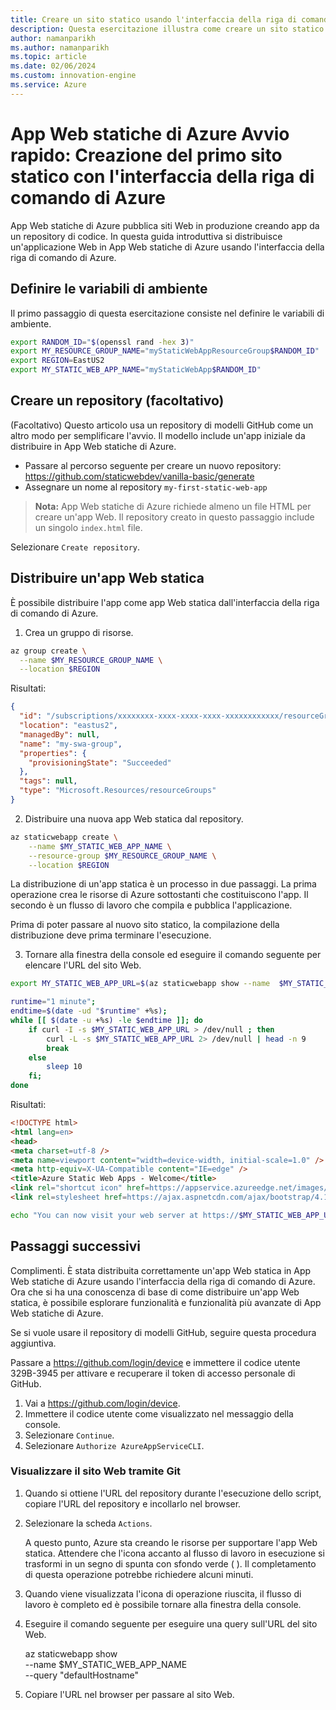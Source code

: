 ```yaml
---
title: Creare un sito statico usando l'interfaccia della riga di comando di Azure
description: Questa esercitazione illustra come creare un sito statico in Azure.
author: namanparikh
ms.author: namanparikh
ms.topic: article
ms.date: 02/06/2024
ms.custom: innovation-engine
ms.service: Azure
---
```


# App Web statiche di Azure Avvio rapido: Creazione del primo sito statico con l'interfaccia della riga di comando di Azure

App Web statiche di Azure pubblica siti Web in produzione creando app da un repository di codice. In questa guida introduttiva si distribuisce un'applicazione Web in App Web statiche di Azure usando l'interfaccia della riga di comando di Azure.

## Definire le variabili di ambiente

Il primo passaggio di questa esercitazione consiste nel definire le variabili di ambiente.

```bash
export RANDOM_ID="$(openssl rand -hex 3)"
export MY_RESOURCE_GROUP_NAME="myStaticWebAppResourceGroup$RANDOM_ID"
export REGION=EastUS2
export MY_STATIC_WEB_APP_NAME="myStaticWebApp$RANDOM_ID"
```

## Creare un repository (facoltativo)

(Facoltativo) Questo articolo usa un repository di modelli GitHub come un altro modo per semplificare l'avvio. Il modello include un'app iniziale da distribuire in App Web statiche di Azure.

- Passare al percorso seguente per creare un nuovo repository: https://github.com/staticwebdev/vanilla-basic/generate
- Assegnare un nome al repository `my-first-static-web-app`

> **Nota:** App Web statiche di Azure richiede almeno un file HTML per creare un'app Web. Il repository creato in questo passaggio include un singolo `index.html` file.

Selezionare `Create repository`.

## Distribuire un'app Web statica

È possibile distribuire l'app come app Web statica dall'interfaccia della riga di comando di Azure.

1. Crea un gruppo di risorse.

```bash
az group create \
  --name $MY_RESOURCE_GROUP_NAME \
  --location $REGION
```

Risultati:

<!-- expected_similarity=0.3 -->
```json
{
  "id": "/subscriptions/xxxxxxxx-xxxx-xxxx-xxxx-xxxxxxxxxxxx/resourceGroups/my-swa-group",
  "location": "eastus2",
  "managedBy": null,
  "name": "my-swa-group",
  "properties": {
    "provisioningState": "Succeeded"
  },
  "tags": null,
  "type": "Microsoft.Resources/resourceGroups"
}
```

2. Distribuire una nuova app Web statica dal repository.

```bash
az staticwebapp create \
    --name $MY_STATIC_WEB_APP_NAME \
    --resource-group $MY_RESOURCE_GROUP_NAME \
    --location $REGION 
```

La distribuzione di un'app statica è un processo in due passaggi. La prima operazione crea le risorse di Azure sottostanti che costituiscono l'app. Il secondo è un flusso di lavoro che compila e pubblica l'applicazione.

Prima di poter passare al nuovo sito statico, la compilazione della distribuzione deve prima terminare l'esecuzione.

3. Tornare alla finestra della console ed eseguire il comando seguente per elencare l'URL del sito Web.

```bash
export MY_STATIC_WEB_APP_URL=$(az staticwebapp show --name  $MY_STATIC_WEB_APP_NAME --resource-group $MY_RESOURCE_GROUP_NAME --query "defaultHostname" -o tsv)
```

```bash
runtime="1 minute";
endtime=$(date -ud "$runtime" +%s);
while [[ $(date -u +%s) -le $endtime ]]; do
    if curl -I -s $MY_STATIC_WEB_APP_URL > /dev/null ; then 
        curl -L -s $MY_STATIC_WEB_APP_URL 2> /dev/null | head -n 9
        break
    else 
        sleep 10
    fi;
done
```

Risultati:

<!-- expected_similarity=0.3 -->
```HTML
<!DOCTYPE html>
<html lang=en>
<head>
<meta charset=utf-8 />
<meta name=viewport content="width=device-width, initial-scale=1.0" />
<meta http-equiv=X-UA-Compatible content="IE=edge" />
<title>Azure Static Web Apps - Welcome</title>
<link rel="shortcut icon" href=https://appservice.azureedge.net/images/static-apps/v3/favicon.svg type=image/x-icon />
<link rel=stylesheet href=https://ajax.aspnetcdn.com/ajax/bootstrap/4.1.1/css/bootstrap.min.css crossorigin=anonymous />
```

```bash
echo "You can now visit your web server at https://$MY_STATIC_WEB_APP_URL"
```

## Passaggi successivi

Complimenti. È stata distribuita correttamente un'app Web statica in App Web statiche di Azure usando l'interfaccia della riga di comando di Azure. Ora che si ha una conoscenza di base di come distribuire un'app Web statica, è possibile esplorare funzionalità e funzionalità più avanzate di App Web statiche di Azure.

Se si vuole usare il repository di modelli GitHub, seguire questa procedura aggiuntiva.

Passare a https://github.com/login/device e immettere il codice utente 329B-3945 per attivare e recuperare il token di accesso personale di GitHub.

1. Vai a https://github.com/login/device.
2. Immettere il codice utente come visualizzato nel messaggio della console.
3. Selezionare `Continue`.
4. Selezionare `Authorize AzureAppServiceCLI`.

### Visualizzare il sito Web tramite Git

1. Quando si ottiene l'URL del repository durante l'esecuzione dello script, copiare l'URL del repository e incollarlo nel browser.
2. Selezionare la scheda `Actions`.

   A questo punto, Azure sta creando le risorse per supportare l'app Web statica. Attendere che l'icona accanto al flusso di lavoro in esecuzione si trasformi in un segno di spunta con sfondo verde ( ). Il completamento di questa operazione potrebbe richiedere alcuni minuti.

3. Quando viene visualizzata l'icona di operazione riuscita, il flusso di lavoro è completo ed è possibile tornare alla finestra della console.
4. Eseguire il comando seguente per eseguire una query sull'URL del sito Web.

   az staticwebapp show \
     --name $MY_STATIC_WEB_APP_NAME \
     --query "defaultHostname"

5. Copiare l'URL nel browser per passare al sito Web.
